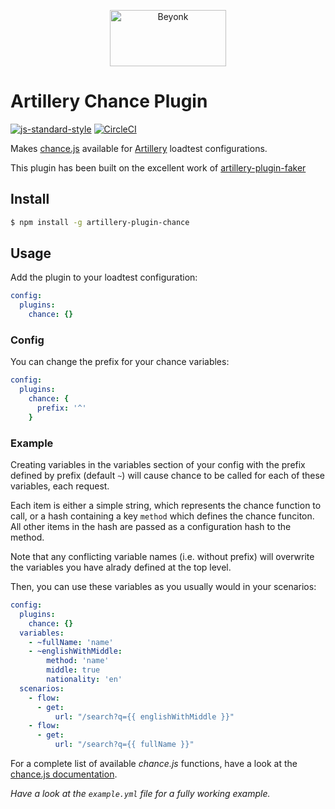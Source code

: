 <p align="center">
  <img width="186" height="90" src="https://user-images.githubusercontent.com/218949/44782765-377e7c80-ab80-11e8-9dd8-fce0e37c235b.png" alt="Beyonk" />
</p>

# Artillery Chance Plugin

[![js-standard-style](https://img.shields.io/badge/code%20style-standard-brightgreen.svg)](http://standardjs.com) [![CircleCI](https://circleci.com/gh/beyonk-adventures/eslint-config.svg?style=shield)](https://circleci.com/gh/beyonk-adventures/eslint-config)

Makes [chance.js](https://chancejs.com) available for [Artillery](https://artillery.io/) loadtest configurations.

This plugin has been built on the excellent work of [artillery-plugin-faker](https://www.npmjs.com/package/artillery-plugin-faker)

## Install

```sh
$ npm install -g artillery-plugin-chance
```

## Usage

Add the plugin to your loadtest configuration:

```yaml
config:
  plugins:
    chance: {}
```

### Config

You can change the prefix for your chance variables:

```yaml
config:
  plugins:
    chance: {
      prefix: '^'
    }
```

### Example

Creating variables in the variables section of your config with the prefix defined by prefix (default `~`) will cause chance to be called for each of these variables, each request.

Each item is either a simple string, which represents the chance function to call, or a hash containing a key `method` which defines the chance funciton. All other items in the hash are passed as a configuration hash to the method.

Note that any conflicting variable names (i.e. without prefix) will overwrite the variables you have alrady defined at the top level.

Then, you can use these variables as you usually would in your scenarios:

```yaml
config:
  plugins:
    chance: {}
  variables:
    - ~fullName: 'name'
    - ~englishWithMiddle:
        method: 'name'
        middle: true
        nationality: 'en'
  scenarios:
    - flow:
      - get:
          url: "/search?q={{ englishWithMiddle }}"
    - flow:
      - get:
          url: "/search?q={{ fullName }}"
```

For a complete list of available *chance.js* functions, have a look at the [chance.js documentation](https://chancejs.com).

*Have a look at the `example.yml` file for a fully working example.*
